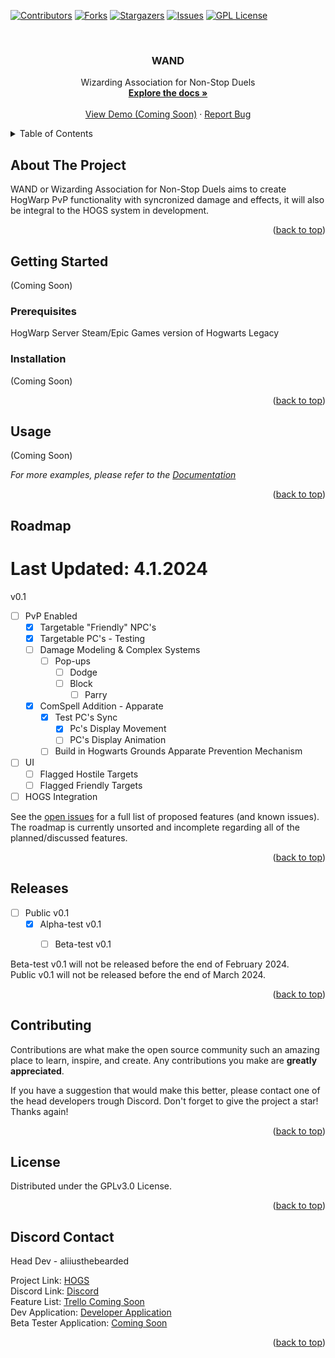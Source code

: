 <a name="readme-top"></a>



<!-- PROJECT SHIELDS -->
[![Contributors][contributors-shield]][contributors-url]
[![Forks][forks-shield]][forks-url]
[![Stargazers][stars-shield]][stars-url]
[![Issues][issues-shield]][issues-url]
[![GPL License][license-shield]][license-url]



<!-- PROJECT LOGO -->
<br />
<div align="center">
  <a href="https://github.com/LumoWarp/wand">
  </a>

  <h3 align="center">WAND</h3>

  <p align="center">
    Wizarding Association for Non-Stop Duels
    <br />
    <a href="https://github.com/LumoWarp/wand"><strong>Explore the docs »</strong></a>
    <br />
    <br />
    <a href="https://github.com/LumoWarp/wand">View Demo (Coming Soon)</a>
    ·
    <a href="https://github.com/LumoWarp/wand/issues">Report Bug</a>
  </p>
</div>



<!-- TABLE OF CONTENTS -->
<details>
  <summary>Table of Contents</summary>
  <ol>
    <li>
      <a href="#about-the-project">About The Project</a>
    </li>
    <li>
      <a href="#getting-started">Getting Started</a>
      <ul>
        <li><a href="#prerequisites">Prerequisites</a></li>
        <li><a href="#installation">Installation</a></li>
      </ul>
    </li>
    <li><a href="#usage">Usage</a></li>
    <li><a href="#roadmap">Roadmap</a></li>
    <li><a href="#contributing">Contributing</a></li>
    <li><a href="#license">License</a></li>
    <li><a href="#contact">Contact</a></li>
    <li><a href="#acknowledgments">Acknowledgments</a></li>
  </ol>
</details>



<!-- ABOUT THE PROJECT -->
## About The Project

WAND or Wizarding Association for Non-Stop Duels aims to create HogWarp PvP functionality with syncronized damage and effects, it will also be integral to the HOGS system in development.

<p align="right">(<a href="#readme-top">back to top</a>)</p>


<!-- GETTING STARTED -->
## Getting Started

(Coming Soon)

### Prerequisites

HogWarp Server
Steam/Epic Games version of Hogwarts Legacy

### Installation

(Coming Soon)

<p align="right">(<a href="#readme-top">back to top</a>)</p>



<!-- USAGE EXAMPLES -->
## Usage

(Coming Soon)

_For more examples, please refer to the [Documentation](https://example.com)_

<p align="right">(<a href="#readme-top">back to top</a>)</p>


<!-- ROADMAP -->
## Roadmap
# Last Updated: 4.1.2024

v0.1
- [ ] PvP Enabled
    - [X] Targetable "Friendly" NPC's
    - [X] Targetable PC's - Testing
    - [ ] Damage Modeling & Complex Systems
      - [ ] Pop-ups
         - [ ] Dodge
         - [ ] Block
            - [ ] Parry
    - [x] ComSpell Addition - Apparate
      - [X] Test PC's Sync
        - [X] Pc's Display Movement
        - [ ] PC's Display Animation
      - [ ] Build in Hogwarts Grounds Apparate Prevention Mechanism
- [ ] UI
    - [ ] Flagged Hostile Targets
    - [ ] Flagged Friendly Targets
- [ ] HOGS Integration

See the [open issues](https://github.com/LumoWarp/wand/issues) for a full list of proposed features (and known issues). The roadmap is currently unsorted and incomplete regarding all of the planned/discussed features.

<p align="right">(<a href="#readme-top">back to top</a>)</p>

<!-- RELEASE -->
## Releases
- [ ] Public v0.1
  - [X] Alpha-test v0.1
    - [ ] Beta-test v0.1
    
     
Beta-test v0.1 will not be released before the end of February 2024.
<br>
Public v0.1 will not be released before the end of March 2024.

<p align="right">(<a href="#readme-top">back to top</a>)</p>



<!-- CONTRIBUTING -->
## Contributing

Contributions are what make the open source community such an amazing place to learn, inspire, and create. Any contributions you make are **greatly appreciated**.

If you have a suggestion that would make this better, please contact one of the head developers trough Discord.
Don't forget to give the project a star! Thanks again!

<p align="right">(<a href="#readme-top">back to top</a>)</p>



<!-- LICENSE -->
## License

Distributed under the GPLv3.0 License.

<p align="right">(<a href="#readme-top">back to top</a>)</p>



<!-- CONTACT -->
## Discord Contact

Head Dev - aliiusthebearded

Project Link: [HOGS](https://github.com/LumoWarp/wand)
<br>
Discord Link: [Discord](https://discord.gg/Ft8s8PujxS)
<br>
Feature List: [Trello Coming Soon](https://example.com)
<br>
Dev Application: [Developer Application](https://forms.gle/Xpi9JJKqAALnoku2A)
<br>
Beta Tester Application: [Coming Soon](https://discord.gg/Ft8s8PujxS)

<p align="right">(<a href="#readme-top">back to top</a>)</p>

<!-- MARKDOWN LINKS & IMAGES -->
<!-- https://www.markdownguide.org/basic-syntax/#reference-style-links -->
[contributors-shield]: https://img.shields.io/github/contributors/LumoWarp/wand.svg?style=for-the-badge
[contributors-url]: https://github.com/LumoWarp/wand/graphs/contributors
[forks-shield]: https://img.shields.io/github/forks/LumoWarp/wand.svg?style=for-the-badge
[forks-url]: https://github.com/LumoWarp/wand/network/members
[stars-shield]: https://img.shields.io/github/stars/LumoWarp/wand.svg?style=for-the-badge
[stars-url]: https://github.com/LumoWarp/wand/stargazers
[issues-shield]: https://img.shields.io/github/issues/LumoWarp/wand.svg?style=for-the-badge
[issues-url]: https://github.com/LumoWarp/wand/issues
[license-shield]: https://img.shields.io/github/license/LumoWarp/wand.svg?style=for-the-badge
[license-url]: https://github.com/LumoWarp/wand/blob/main/LICENSE.txt
[product-screenshot]: images/screenshot.png
[Next.js]: https://img.shields.io/badge/next.js-000000?style=for-the-badge&logo=nextdotjs&logoColor=white
[Next-url]: https://nextjs.org/
[React.js]: https://img.shields.io/badge/React-20232A?style=for-the-badge&logo=react&logoColor=61DAFB
[React-url]: https://reactjs.org/
[Vue.js]: https://img.shields.io/badge/Vue.js-35495E?style=for-the-badge&logo=vuedotjs&logoColor=4FC08D
[Vue-url]: https://vuejs.org/
[Angular.io]: https://img.shields.io/badge/Angular-DD0031?style=for-the-badge&logo=angular&logoColor=white
[Angular-url]: https://angular.io/
[Svelte.dev]: https://img.shields.io/badge/Svelte-4A4A55?style=for-the-badge&logo=svelte&logoColor=FF3E00
[Svelte-url]: https://svelte.dev/
[Laravel.com]: https://img.shields.io/badge/Laravel-FF2D20?style=for-the-badge&logo=laravel&logoColor=white
[Laravel-url]: https://laravel.com
[Bootstrap.com]: https://img.shields.io/badge/Bootstrap-563D7C?style=for-the-badge&logo=bootstrap&logoColor=white
[Bootstrap-url]: https://getbootstrap.com
[JQuery.com]: https://img.shields.io/badge/jQuery-0769AD?style=for-the-badge&logo=jquery&logoColor=white
[JQuery-url]: https://jquery.com 
